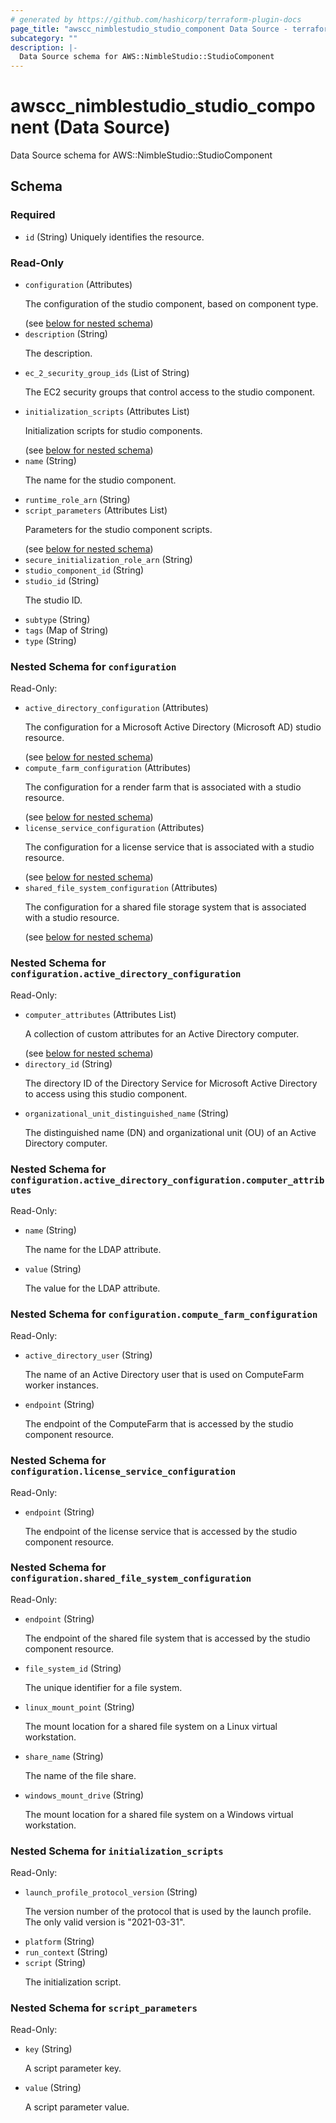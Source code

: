 ```yaml
---
# generated by https://github.com/hashicorp/terraform-plugin-docs
page_title: "awscc_nimblestudio_studio_component Data Source - terraform-provider-awscc"
subcategory: ""
description: |-
  Data Source schema for AWS::NimbleStudio::StudioComponent
---
```


# awscc_nimblestudio_studio_component (Data Source)

Data Source schema for AWS::NimbleStudio::StudioComponent



<!-- schema generated by tfplugindocs -->
## Schema

### Required

- `id` (String) Uniquely identifies the resource.

### Read-Only

- `configuration` (Attributes) <p>The configuration of the studio component, based on component type.</p> (see [below for nested schema](#nestedatt--configuration))
- `description` (String) <p>The description.</p>
- `ec_2_security_group_ids` (List of String) <p>The EC2 security groups that control access to the studio component.</p>
- `initialization_scripts` (Attributes List) <p>Initialization scripts for studio components.</p> (see [below for nested schema](#nestedatt--initialization_scripts))
- `name` (String) <p>The name for the studio component.</p>
- `runtime_role_arn` (String)
- `script_parameters` (Attributes List) <p>Parameters for the studio component scripts.</p> (see [below for nested schema](#nestedatt--script_parameters))
- `secure_initialization_role_arn` (String)
- `studio_component_id` (String)
- `studio_id` (String) <p>The studio ID. </p>
- `subtype` (String)
- `tags` (Map of String)
- `type` (String)

<a id="nestedatt--configuration"></a>
### Nested Schema for `configuration`

Read-Only:

- `active_directory_configuration` (Attributes) <p>The configuration for a Microsoft Active Directory (Microsoft AD) studio
            resource.</p> (see [below for nested schema](#nestedatt--configuration--active_directory_configuration))
- `compute_farm_configuration` (Attributes) <p>The configuration for a render farm that is associated with a studio resource.</p> (see [below for nested schema](#nestedatt--configuration--compute_farm_configuration))
- `license_service_configuration` (Attributes) <p>The configuration for a license service that is associated with a studio
            resource.</p> (see [below for nested schema](#nestedatt--configuration--license_service_configuration))
- `shared_file_system_configuration` (Attributes) <p>The configuration for a shared file storage system that is associated with a studio
            resource.</p> (see [below for nested schema](#nestedatt--configuration--shared_file_system_configuration))

<a id="nestedatt--configuration--active_directory_configuration"></a>
### Nested Schema for `configuration.active_directory_configuration`

Read-Only:

- `computer_attributes` (Attributes List) <p>A collection of custom attributes for an Active Directory computer.</p> (see [below for nested schema](#nestedatt--configuration--active_directory_configuration--computer_attributes))
- `directory_id` (String) <p>The directory ID of the Directory Service for Microsoft Active Directory to access
            using this studio component.</p>
- `organizational_unit_distinguished_name` (String) <p>The distinguished name (DN) and organizational unit (OU) of an Active Directory
            computer.</p>

<a id="nestedatt--configuration--active_directory_configuration--computer_attributes"></a>
### Nested Schema for `configuration.active_directory_configuration.computer_attributes`

Read-Only:

- `name` (String) <p>The name for the LDAP attribute.</p>
- `value` (String) <p>The value for the LDAP attribute.</p>



<a id="nestedatt--configuration--compute_farm_configuration"></a>
### Nested Schema for `configuration.compute_farm_configuration`

Read-Only:

- `active_directory_user` (String) <p>The name of an Active Directory user that is used on ComputeFarm worker
            instances.</p>
- `endpoint` (String) <p>The endpoint of the ComputeFarm that is accessed by the studio component
            resource.</p>


<a id="nestedatt--configuration--license_service_configuration"></a>
### Nested Schema for `configuration.license_service_configuration`

Read-Only:

- `endpoint` (String) <p>The endpoint of the license service that is accessed by the studio component
            resource.</p>


<a id="nestedatt--configuration--shared_file_system_configuration"></a>
### Nested Schema for `configuration.shared_file_system_configuration`

Read-Only:

- `endpoint` (String) <p>The endpoint of the shared file system that is accessed by the studio component
            resource.</p>
- `file_system_id` (String) <p>The unique identifier for a file system.</p>
- `linux_mount_point` (String) <p>The mount location for a shared file system on a Linux virtual workstation.</p>
- `share_name` (String) <p>The name of the file share.</p>
- `windows_mount_drive` (String) <p>The mount location for a shared file system on a Windows virtual workstation.</p>



<a id="nestedatt--initialization_scripts"></a>
### Nested Schema for `initialization_scripts`

Read-Only:

- `launch_profile_protocol_version` (String) <p>The version number of the protocol that is used by the launch profile. The only valid
            version is "2021-03-31".</p>
- `platform` (String)
- `run_context` (String)
- `script` (String) <p>The initialization script.</p>


<a id="nestedatt--script_parameters"></a>
### Nested Schema for `script_parameters`

Read-Only:

- `key` (String) <p>A script parameter key.</p>
- `value` (String) <p>A script parameter value.</p>


